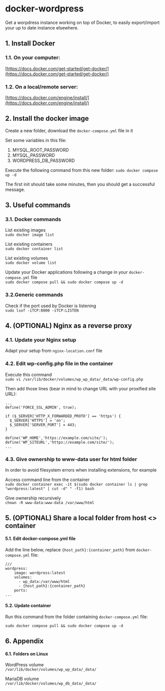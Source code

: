 # docker-wordpress
Get a worpdress instance working on top of Docker, to easily export/import your up to date instance elsewhere.

## 1. Install Docker

### 1.1. On your computer:
[https://docs.docker.com/get-started/get-docker/](https://docs.docker.com/get-started/get-docker/) 

### 1.2. On a local/remote server:
[https://docs.docker.com/engine/install/](https://docs.docker.com/engine/install/) 

## 2. Install the docker image

Create a new folder, download the `docker-compose.yml` file in it

Set some variables in this file:

1. MYSQL_ROOT_PASSWORD
2. MYSQL_PASSWORD
3. WORDPRESS_DB_PASSWORD

Execute the following command from this new folder: `sudo docker compose up -d`

The first init should take some minutes, then you should get a successful message.

## 3. Useful commands

### 3.1. Docker commands

List existing images\
 `sudo docker image list`

List existing containers\
 `sudo docker container list`
 
List existing volumes\
 `sudo docker volume list`

Update your Docker applications following a change in your `docker-compose.yml` file\
`sudo docker compose pull && sudo docker compose up -d`

### 3.2.Generic commands
Check if the port used by Docker is listening\
`sudo lsof -iTCP:8000 -sTCP:LISTEN`

## 4. (OPTIONAL) Nginx as a reverse proxy

### 4.1. Update your Nginx setup

Adapt your setup from `nginx-location.conf` file

### 4.2. Edit wp-config.php file in the container

Execute this command\
`sudo vi /var/lib/docker/volumes/wp_wp_data/_data/wp-config.php`

Then add those lines (bear in mind to change URL with your proxified site URL):

```
...
define('FORCE_SSL_ADMIN', true);

if ($_SERVER['HTTP_X_FORWARDED_PROTO'] == 'https') {
  $_SERVER['HTTPS'] = 'on';
  $_SERVER['SERVER_PORT'] = 443;
}

define('WP_HOME','https://example.com/site/');
define('WP_SITEURL','https://example.com/site/');
...
```

### 4.3. Give ownership to www-data user for html folder
In order to avoid filesystem errors when installing extensions, for example

Access command line from the container\
`sudo docker container exec -it $(sudo docker container ls | grep "wordpress:latest" | cut -d" " -f1) bash`

Give ownership recursively\
`chown -R www-data:www-data /var/www/html`

## 5. (OPTIONAL) Share a local folder from host <> container

#### 5.1. Edit docker-compose.yml file
Add the line below, replace `{host_path}:{container_path}` from `docker-compose.yml` file:
```
///
wordpress:
    image: wordpress:latest
    volumes:
      - wp_data:/var/www/html
      - {host_path}:{container_path}
    ports:
...
```

#### 5.2. Update container

Run this command from the folder containing `docker-compose.yml` file:

`sudo docker compose pull && sudo docker compose up -d`

## 6. Appendix

#### 6.1. Folders on Linux

WordPress volume\
`/var/lib/docker/volumes/wp_wp_data/_data/`

MariaDB volume\
`/var/lib/docker/volumes/wp_db_data/_data/`
